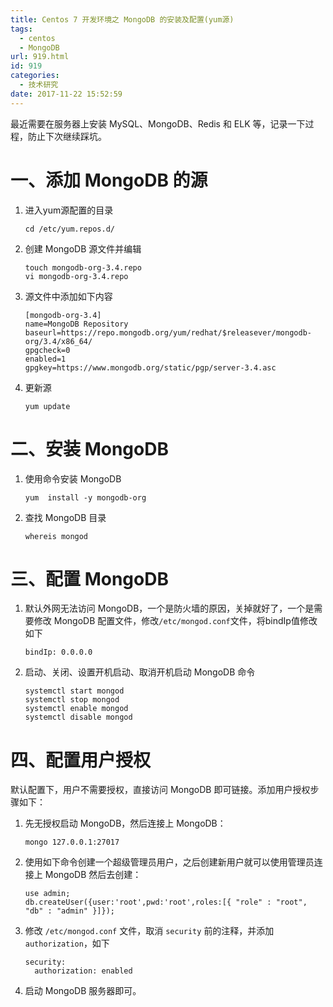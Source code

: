 ```yaml
---
title: Centos 7 开发环境之 MongoDB 的安装及配置(yum源)
tags:
  - centos
  - MongoDB
url: 919.html
id: 919
categories:
  - 技术研究
date: 2017-11-22 15:52:59
---
```


最近需要在服务器上安装 MySQL、MongoDB、Redis 和 ELK 等，记录一下过程，防止下次继续踩坑。
<!-- more -->
一、添加 MongoDB 的源
===============

1.  进入yum源配置的目录
    
        cd /etc/yum.repos.d/
    
2.  创建 MongoDB 源文件并编辑
    
        touch mongodb-org-3.4.repo
        vi mongodb-org-3.4.repo
    
3.  源文件中添加如下内容
    
        [mongodb-org-3.4]
        name=MongoDB Repository
        baseurl=https://repo.mongodb.org/yum/redhat/$releasever/mongodb-org/3.4/x86_64/
        gpgcheck=0
        enabled=1
        gpgkey=https://www.mongodb.org/static/pgp/server-3.4.asc
        
4.  更新源
    
        yum update

二、安装 MongoDB
============

1.  使用命令安装 MongoDB
    
        yum  install -y mongodb-org
    
2.  查找 MongoDB 目录
    
        whereis mongod

三、配置 MongoDB
============

1.  默认外网无法访问 MongoDB，一个是防火墙的原因，关掉就好了，一个是需要修改 MongoDB 配置文件，修改`/etc/mongod.conf`文件，将bindIp值修改如下
    
        bindIp: 0.0.0.0
        
    
2.  启动、关闭、设置开机启动、取消开机启动 MongoDB 命令
    
        systemctl start mongod
        systemctl stop mongod
        systemctl enable mongod
        systemctl disable mongod

四、配置用户授权
========

默认配置下，用户不需要授权，直接访问 MongoDB 即可链接。添加用户授权步骤如下：

1.  先无授权启动 MongoDB，然后连接上 MongoDB：
    
        mongo 127.0.0.1:27017
    
2.  使用如下命令创建一个超级管理员用户，之后创建新用户就可以使用管理员连接上 MongoDB 然后去创建：
    
        use admin;
        db.createUser({user:'root',pwd:'root',roles:[{ "role" : "root", "db" : "admin" }]});
    
3.  修改 `/etc/mongod.conf` 文件，取消 `security` 前的注释，并添加 `authorization`，如下
    
        security:
          authorization: enabled
    
4.  启动 MongoDB 服务器即可。